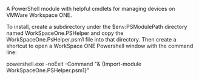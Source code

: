 A PowerShell module with helpful cmdlets for managing devices on VMWare Workspace ONE.

To install, create a subdirectory under the $env:PSModulePath directory named WorkSpaceOne.PSHelper and copy the WorkSpaceOne.PsHelper.psm1 file into that directory. Then create a shortcut to open a WorkSpace ONE Powershell window with the command line:

powershell.exe -noExit -Command "& {Import-module WorkSpaceOne.PSHelper.psm1}"
